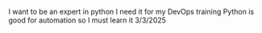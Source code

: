 I want to be an expert in python 
I need it for my DevOps training
Python is good for automation so I must learn it
3/3/2025
